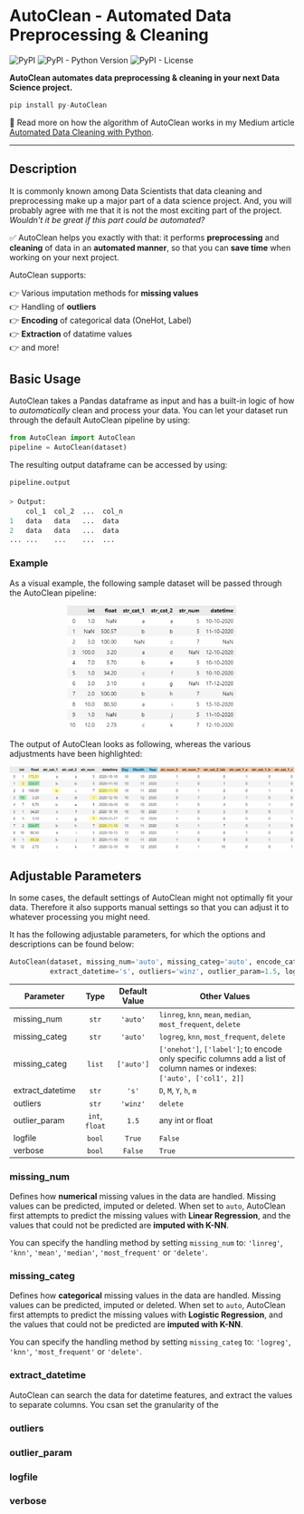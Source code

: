 # AutoClean - Automated Data Preprocessing & Cleaning

![PyPI](https://img.shields.io/pypi/v/py-AutoClean)
![PyPI - Python Version](https://img.shields.io/pypi/pyversions/py-AutoClean)
![PyPI - License](https://img.shields.io/pypi/l/py-AutoClean)

**AutoClean automates data preprocessing & cleaning in your next Data Science project.**

```python
pip install py-AutoClean
```
:thought_balloon: Read more on how the algorithm of AutoClean works in my Medium article [Automated Data Cleaning with Python](link).

---

## Description
It is commonly known among Data Scientists that data cleaning and preprocessing make up a major part of a data science project. And, you will probably agree with me that it is not the most exciting part of the project. *Wouldn't it be great if this part could be automated?*

:white_check_mark: AutoClean helps you exactly with that: it performs **preprocessing** and **cleaning** of data in an **automated manner**, so that you can **save time** when working on your next project.

AutoClean supports:

:point_right: Various imputation methods for **missing values**  
:point_right: Handling of **outliers**  
:point_right: **Encoding** of categorical data (OneHot, Label)  
:point_right: **Extraction** of datatime values  
:point_right: and more!

## Basic Usage

AutoClean takes a Pandas dataframe as input and has a built-in logic of how to *automatically* clean and process your data. You can let your dataset run through the default AutoClean pipeline by using:

````python
from AutoClean import AutoClean
pipeline = AutoClean(dataset)
````

The resulting output dataframe can be accessed by using:

````python
pipeline.output

> Output:
    col_1  col_2  ...  col_n
1   data   data   ...  data
2   data   data   ...  data
... ...    ...    ...  ...
````

### Example
As a visual example, the following sample dataset will be passed through the AutoClean pipeline:

<p align="center">
  <img src="Misc/sample_data.png" width="300" title="Example Output: Duplicate Image Finder">
</p>

 The output of AutoClean looks as following, whereas the various adjustments have been highlighted:

 <p align="center">
  <img src="Misc/sample_data_output.png" width="700" title="Example Output: Duplicate Image Finder">
</p>

## Adjustable Parameters

In some cases, the default settings of AutoClean might not optimally fit your data. Therefore it also supports manual settings so that you can adjust it to whatever processing you might need. 

It has the following adjustable parameters, for which the options and descriptions can be found below:

````python
AutoClean(dataset, missing_num='auto', missing_categ='auto', encode_categ=['auto'],     
          extract_datetime='s', outliers='winz', outlier_param=1.5, logfile=True, verbose=False)
````

| Parameter | Type | Default Value | Other Values |
| ------ | :---: | :---: | ------ | 
| missing_num | `str` | `'auto'` | `linreg`, `knn`, `mean`, `median`, `most_frequent`, `delete` |
| missing_categ | `str` | `'auto'` | `logreg`, `knn`, `most_frequent`, `delete` |
| missing_categ | `list` | `['auto']` | `['onehot']`, `['label']`; to encode only specific columns add a list of column names or indexes: `['auto', ['col1', 2]]` |
| extract_datetime | `str` | `'s'` | `D`, `M`, `Y`, `h`, `m` |
| outliers | `str` | `'winz'` | `delete`|
| outlier_param | `int`, `float` | `1.5` | any int or float |
| logfile | `bool` | `True` | `False` |
| verbose | `bool` | `False` | `True` |

### missing_num

Defines how **numerical** missing values in the data are handled. Missing values can be predicted, imputed or deleted. When set to `auto`, AutoClean first attempts to predict the missing values with **Linear Regression**, and the values that could not be predicted are **imputed with K-NN**.

You can specify the handling method by setting `missing_num` to: `'linreg'`, `'knn'`, `'mean'`, `'median'`, `'most_frequent'` or `'delete'`.

### missing_categ

Defines how **categorical** missing values in the data are handled. Missing values can be predicted, imputed or deleted. When set to `auto`, AutoClean first attempts to predict the missing values with **Logistic Regression**, and the values that could not be predicted are **imputed with K-NN**.

You can specify the handling method by setting `missing_categ` to: `'logreg'`, `'knn'`, `'most_frequent'` or `'delete'`.

### extract_datetime

AutoClean can search the data for datetime features, and extract the values to separate columns. You csan set the granularity of the 

### outliers

### outlier_param

### logfile

### verbose